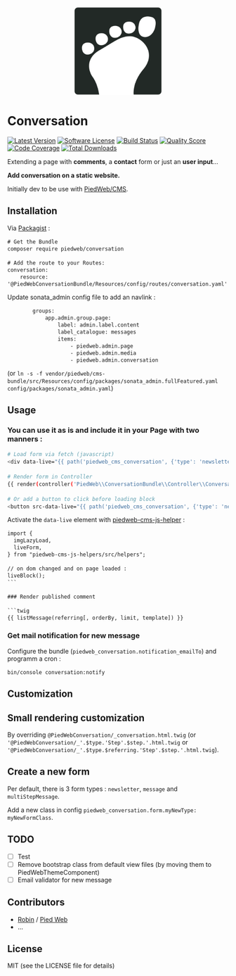 <p align="center"><a href="https://dev.piedweb.com">
<img src="https://raw.githubusercontent.com/PiedWeb/piedweb-devoluix-theme/master/src/img/logo_title.png" width="200" height="200" alt="conversation static website" />
</a></p>

# Conversation

[![Latest Version](https://img.shields.io/github/tag/piedweb/conversation.svg?style=flat&label=release)](https://github.com/PiedWeb/conversation/tags)
[![Software License](https://img.shields.io/badge/license-MIT-brightgreen.svg?style=flat)](LICENSE)
[![Build Status](https://img.shields.io/travis/PiedWeb/conversation/master.svg?style=flat)](https://travis-ci.org/PiedWeb/conversation)
[![Quality Score](https://img.shields.io/scrutinizer/g/piedweb/conversation.svg?style=flat)](https://scrutinizer-ci.com/g/piedweb/conversation)
[![Code Coverage](https://img.shields.io/scrutinizer/coverage/g/PiedWeb/conversation.svg?style=flat)](https://scrutinizer-ci.com/g/PiedWeb/conversation/code-structure)
[![Total Downloads](https://img.shields.io/packagist/dt/piedweb/conversation.svg?style=flat)](https://packagist.org/packages/piedweb/conversation)

Extending a page with **comments**, a **contact** form or just an **user input**...

**Add conversation on a static website.**

Initially dev to be use with [PiedWeb/CMS](https://github.com/PiedWeb/CMS).

## Installation

Via [Packagist](https://packagist.org/packages/piedweb/conversation) :

```
# Get the Bundle
composer require piedweb/conversation

# Add the route to your Routes:
conversation:
    resource: '@PiedWebConversationBundle/Resources/config/routes/conversation.yaml'
```

Update sonata_admin config file to add an navlink :

```
        groups:
            app.admin.group.page:
                label: admin.label.content
                label_catalogue: messages
                items:
                    - piedweb.admin.page
                    - piedweb.admin.media
                    - piedweb.admin.conversation
```

(or `ln -s -f vendor/piedweb/cms-bundle/src/Resources/config/packages/sonata_admin.fullFeatured.yaml config/packages/sonata_admin.yaml`)

## Usage

### You can use it as is and include it in your Page with two manners :

```bash
# Load form via fetch (javascript)
<div data-live="{{ path('piedweb_cms_conversation', {'type': 'newsletter', 'referring': 'nslttr-'~page.slug}) }}"></div>

# Render form in Controller
{{ render(controller('PiedWeb\\ConversationBundle\\Controller\\ConversationFormController::show')) }}

# Or add a button to click before loading block
<button src-data-live="{{ path('piedweb_cms_conversation', {'type': 'newsletter', 'referring': 'nslttr-'~page.slug}) }}" class="btn btn-primary">Register</button>
```

Activate the `data-live` element with [piedweb-cms-js-helper](https://yarnpkg.com/package/piedweb-cms-js-helpers) :

````
import {
  imgLazyLoad,
  liveForm,
} from "piedweb-cms-js-helpers/src/helpers";

// on dom changed and on page loaded :
liveBlock();
```

### Render published comment

```twig
{{ listMessage(referring[, orderBy, limit, template]) }}
````

### Get mail notification for new message

Configure the bundle (`piedweb_conversation.notification_emailTo`) and programm a cron :

```
bin/console conversation:notify
```

## Customization

## Small rendering customization

By overriding `@PiedWebConversation/_conversation.html.twig`
(or `'@PiedWebConversation/_'.$type.'Step'.$step.'.html.twig`
or `'@PiedWebConversation/_'.$type.$referring.'Step'.$step.'.html.twig`).

## Create a new form

Per default, there is 3 form types : `newsletter`, `message` and `multiStepMessage`.

Add a new class in config `piedweb_conversation.form.myNewType: myNewFormClass`.

## TODO

- [ ] Test
- [ ] Remove bootstrap class from default view files (by moving them to PiedWebThemeComponent)
- [ ] Email validator for new message

## Contributors

- [Robin](https://www.robin-d.fr/) / [Pied Web](https://piedweb.com)
- ...

## License

MIT (see the LICENSE file for details)
